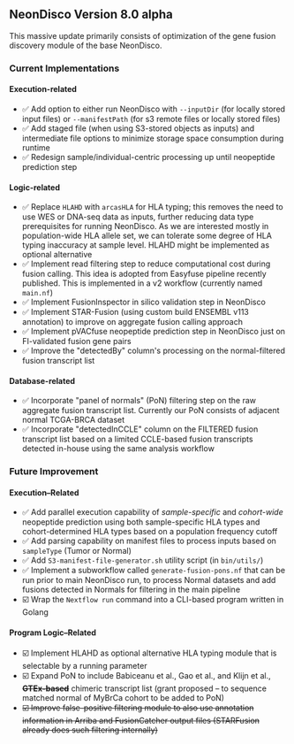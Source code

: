 ## NeonDisco Version 8.0 alpha

This massive update primarily consists of optimization of the gene fusion discovery module of the base NeonDisco.

### Current Implementations
#### Execution-related
- ✅ Add option to either run NeonDisco with `--inputDir` (for locally stored input files) or `--manifestPath` (for s3 remote files or locally stored files)
- ✅ Add staged file (when using S3-stored objects as inputs) and intermediate file options to minimize storage space consumption during runtime
- ✅ Redesign sample/individual-centric processing up until neopeptide prediction step

#### Logic-related
- ✅ Replace `HLAHD` with `arcasHLA` for HLA typing; this removes the need to use WES or DNA-seq data as inputs, further reducing data type prerequisites for running NeonDisco. As we are interested mostly in population-wide HLA allele set, we can tolerate some degree of HLA typing inaccuracy at sample level. HLAHD might be implemented as optional alternative
- ✅ Implement read filtering step to reduce computational cost during fusion calling. This idea is adopted from Easyfuse pipeline recently published. This is implemented in a v2 workflow (currently named `main.nf`)
- ✅ Implement FusionInspector in silico validation step in NeonDisco
- ✅ Implement STAR-Fusion (using custom build ENSEMBL v113 annotation) to improve on aggregate fusion calling approach
- ✅ Implement pVACfuse neopeptide prediction step in NeonDisco just on FI-validated fusion gene pairs
- ✅ Improve the "detectedBy" column's processing on the normal-filtered fusion transcript list

#### Database-related
- ✅ Incorporate "panel of normals" (PoN) filtering step on the raw aggregate fusion transcript list. Currently our PoN consists of adjacent normal TCGA-BRCA dataset 
- ✅ Incorporate "detectedInCCLE" column on the FILTERED fusion transcript list based on a limited CCLE-based fusion transcripts detected in-house using the same analysis workflow


### Future Improvement
#### Execution–Related
- ✅ Add parallel execution capability of *sample-specific* and *cohort-wide* neopeptide prediction using both sample-specific HLA types and cohort-determined HLA types based on a population frequency cutoff
- ✅ Add parsing capability on manifest files to process inputs based on `sampleType` (Tumor or Normal)
- ✅ Add `S3-manifest-file-generator.sh` utility script (in `bin/utils/`)
- ✅ Implement a subworkflow called `generate-fusion-pons.nf` that can be run prior to main NeonDisco run, to process Normal datasets and add fusions detected in Normals for filtering in the main pipeline
- ☑️ Wrap the `Nextflow run` command into a CLI-based program written in Golang

#### Program Logic–Related 
- ☑️ Implement HLAHD as optional alternative HLA typing module that is selectable by a running parameter
- ☑️ Expand PoN to include Babiceanu et al., Gao et al., and Klijn et al., ~~**GTEx-based**~~ chimeric transcript list (grant proposed – to sequence matched normal of MyBrCa cohort to be added to PoN)
- ~~☑️ Improve false-positive filtering module to also use annotation information in Arriba and FusionCatcher output files (STARFusion already does such filtering internally)~~
